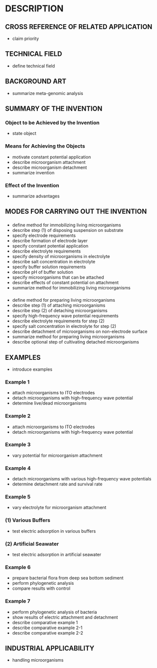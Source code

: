 # DESCRIPTION

## CROSS REFERENCE OF RELATED APPLICATION

- claim priority

## TECHNICAL FIELD

- define technical field

## BACKGROUND ART

- summarize meta-genomic analysis

## SUMMARY OF THE INVENTION

### Object to be Achieved by the Invention

- state object

### Means for Achieving the Objects

- motivate constant potential application
- describe microorganism attachment
- describe microorganism detachment
- summarize invention

### Effect of the Invention

- summarize advantages

## MODES FOR CARRYING OUT THE INVENTION

### <Method for Immobilizing Living Microorganisms>

- define method for immobilizing living microorganisms
- describe step (1) of disposing suspension on substrate
- specify electrode requirements
- describe formation of electrode layer
- specify constant potential application
- describe electrolyte requirements
- specify density of microorganisms in electrolyte
- describe salt concentration in electrolyte
- specify buffer solution requirements
- describe pH of buffer solution
- specify microorganisms that can be attached
- describe effects of constant potential on attachment
- summarize method for immobilizing living microorganisms

### <Method for Preparing Living Microorganisms>

- define method for preparing living microorganisms
- describe step (1) of attaching microorganisms
- describe step (2) of detaching microorganisms
- specify high-frequency wave potential requirements
- describe electrolyte requirements for step (2)
- specify salt concentration in electrolyte for step (2)
- describe detachment of microorganisms on non-electrode surface
- summarize method for preparing living microorganisms
- describe optional step of cultivating detached microorganisms

## EXAMPLES

- introduce examples

### Example 1

- attach microorganisms to ITO electrodes
- detach microorganisms with high-frequency wave potential
- determine live/dead microorganisms

### Example 2

- attach microorganisms to ITO electrodes
- detach microorganisms with high-frequency wave potential

### Example 3

- vary potential for microorganism attachment

### Example 4

- detach microorganisms with various high-frequency wave potentials
- determine detachment rate and survival rate

### Example 5

- vary electrolyte for microorganism attachment

### (1) Various Buffers

- test electric adsorption in various buffers

### (2) Artificial Seawater

- test electric adsorption in artificial seawater

### Example 6

- prepare bacterial flora from deep sea bottom sediment
- perform phylogenetic analysis
- compare results with control

### Example 7

- perform phylogenetic analysis of bacteria
- show results of electric attachment and detachment
- describe comparative example 1
- describe comparative example 2-1
- describe comparative example 2-2

## INDUSTRIAL APPLICABILITY

- handling microorganisms


